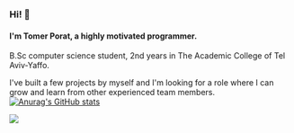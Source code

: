 ### Hi! 👋
#### I'm Tomer Porat, a highly motivated programmer.
B.Sc computer science student, 2nd years in The Academic College of Tel Aviv-Yaffo. 

I've built a few projects by myself and I'm looking for a role where I can grow and learn from other experienced team members.
[![Anurag's GitHub stats](https://github-readme-stats.vercel.app/api?username=Tomer-Porat)](https://github.com/anuraghazra/github-readme-stats)

<img align="center" src="https://github-readme-stats.vercel.app/api/top-langs/?username=<Tomer-Porat>&theme=<dark>" />
